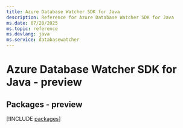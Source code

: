 ```yaml
---
title: Azure Database Watcher SDK for Java
description: Reference for Azure Database Watcher SDK for Java
ms.date: 07/28/2025
ms.topic: reference
ms.devlang: java
ms.service: databasewatcher
---
```

# Azure Database Watcher SDK for Java - preview
## Packages - preview
[!INCLUDE [packages](database-watcher-index.md)]
